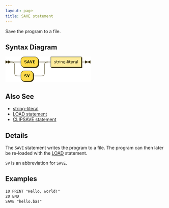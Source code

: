 ```yaml
---
layout: page
title: SAVE statement
---
```


Save the program to a file.


## Syntax Diagram

![Syntax diagram](/diagram/SAVE-statement.png)


## Also See

- [string-literal](/reference/string-literal)
- [LOAD statement](/reference/load)
- [CLIPSAVE statement](/reference/clipsave)


## Details

The `SAVE` statement writes the program to a file.  The program can then later be re-loaded with the [LOAD](/reference/load) statement.

`SV` is an abbreviation for `SAVE`.


## Examples

    10 PRINT "Hello, world!"
    20 END
    SAVE "hello.bas"

